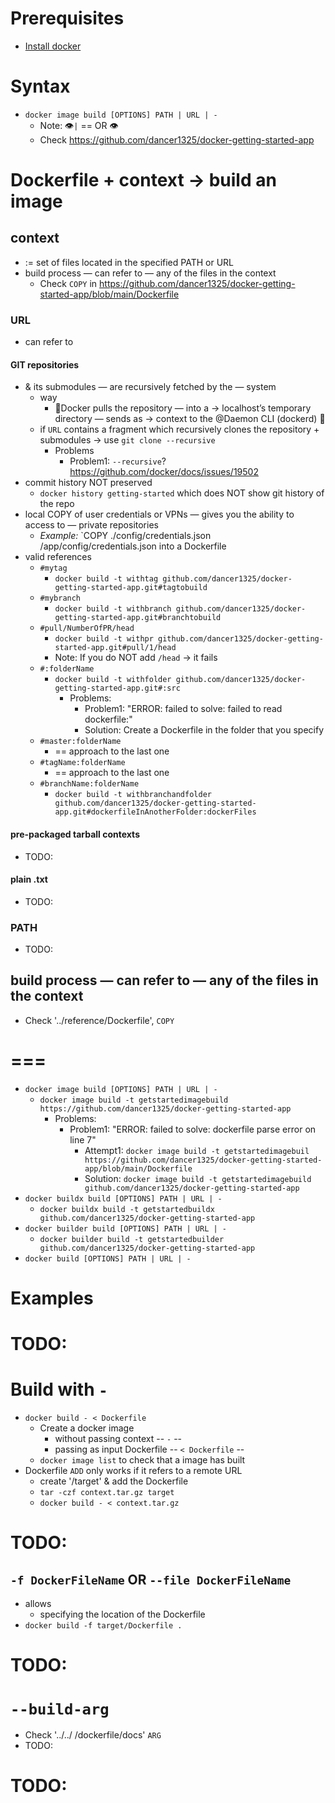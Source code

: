 # Prerequisites
* [Install docker](https://docs.docker.com/get-docker/)

# Syntax
* `docker image build [OPTIONS] PATH | URL | -`
  * Note: 👁️`|`  == OR 👁️
  * Check https://github.com/dancer1325/docker-getting-started-app

# Dockerfile + context -> build an image
## context
* := set of files located in the specified PATH or URL
* build process — can refer to — any of the files in the context
  * Check `COPY` in https://github.com/dancer1325/docker-getting-started-app/blob/main/Dockerfile
### URL
* can refer to
#### GIT repositories
* & its submodules — are recursively fetched by the — system
  * way
    * 🧠Docker pulls the repository — into a → localhost’s temporary directory — sends as →  context to the @Daemon CLI (dockerd) 🧠 
  * if `URL` contains a fragment which recursively clones the repository + submodules → use `git clone --recursive`
    * Problems
      * Problem1: `--recursive`? https://github.com/docker/docs/issues/19502
* commit history NOT preserved
  * `docker history getting-started` which does NOT show git history of the repo
* local COPY of user credentials or VPNs — gives you the ability to access to — private repositories
  * _Example:_ `COPY ./config/credentials.json /app/config/credentials.json into a Dockerfile
* valid references
  * `#mytag`
    * `docker build -t withtag github.com/dancer1325/docker-getting-started-app.git#tagtobuild`
  * `#mybranch`
    * `docker build -t withbranch github.com/dancer1325/docker-getting-started-app.git#branchtobuild`
  * `#pull/NumberOfPR/head`
    * `docker build -t withpr github.com/dancer1325/docker-getting-started-app.git#pull/1/head`
    * Note: If you do NOT add `/head` -> it fails
  * `#:folderName`
    * `docker build -t withfolder github.com/dancer1325/docker-getting-started-app.git#:src`
      * Problems:
        * Problem1: "ERROR: failed to solve: failed to read dockerfile:"
        * Solution: Create a Dockerfile in the folder that you specify
  * `#master:folderName`
    * == approach to the last one
  * `#tagName:folderName`
    * == approach to the last one
  * `#branchName:folderName`
    * `docker build -t withbranchandfolder github.com/dancer1325/docker-getting-started-app.git#dockerfileInAnotherFolder:dockerFiles`
#### pre-packaged tarball contexts
* TODO:
#### plain .txt
* TODO:


### PATH
* TODO:

## build process — can refer to — any of the files in the context
* Check '../reference/Dockerfile', `COPY`

# ===
* `docker image build [OPTIONS] PATH | URL | -`
  * `docker image build -t getstartedimagebuild https://github.com/dancer1325/docker-getting-started-app`
    * Problems:
      * Problem1: "ERROR: failed to solve: dockerfile parse error on line 7"
        * Attempt1: `docker image build -t getstartedimagebuil https://github.com/dancer1325/docker-getting-started-app/blob/main/Dockerfile`
        * Solution: `docker image build -t getstartedimagebuild github.com/dancer1325/docker-getting-started-app`
* `docker buildx build [OPTIONS] PATH | URL | -`
  * `docker buildx build -t getstartedbuildx github.com/dancer1325/docker-getting-started-app`
* `docker builder build [OPTIONS] PATH | URL | -`
  * `docker builder build -t getstartedbuilder github.com/dancer1325/docker-getting-started-app`
* `docker build [OPTIONS] PATH | URL | -`


# Examples
# TODO:
# Build with `-`
* `docker build - < Dockerfile`
  * Create a docker image
    * without passing context -- `-` --
    * passing as input Dockerfile -- `< Dockerfile` --
  * `docker image list` to check that a <none> image has built
* Dockerfile `ADD` only works if it refers to a remote URL
  * create '/target' & add the Dockerfile
  * `tar -czf context.tar.gz target`
  * `docker build - < context.tar.gz`
# TODO:
## `-f DockerFileName` OR `--file DockerFileName`
* allows
  * specifying the location of the Dockerfile
* `docker build -f target/Dockerfile .` 

# TODO:
# `--build-arg`
* Check '../../  /dockerfile/docs' `ARG`
* TODO:
# TODO: